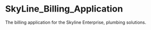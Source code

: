 # SkyLine_Billing_Application

The billing application for the Skyline Enterprise, plumbing solutions.